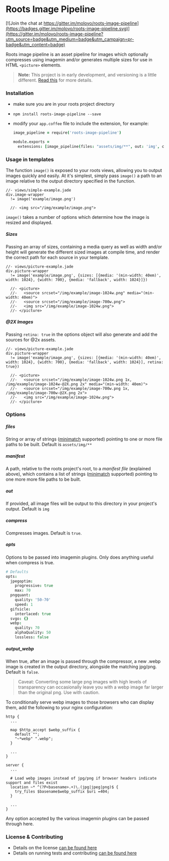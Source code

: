 Roots Image Pipeline
=================

[![Join the chat at https://gitter.im/molovo/roots-image-pipeline](https://badges.gitter.im/molovo/roots-image-pipeline.svg)](https://gitter.im/molovo/roots-image-pipeline?utm_source=badge&utm_medium=badge&utm_campaign=pr-badge&utm_content=badge)

Roots image pipeline is an asset pipeline for images which optionally compresses using imagemin and/or generates multiple sizes for use in HTML `<picture>` elements.

> **Note:** This project is in early development, and versioning is a little different. [Read this](http://markup.im/#q4_cRZ1Q) for more details.

### Installation

- make sure you are in your roots project directory
- `npm install roots-image-pipeline --save`
- modify your `app.coffee` file to include the extension, for example:

  ```coffee
  image_pipeline = require('roots-image-pipeline')

  module.exports =
    extensions: [image_pipeline(files: "assets/img/**", out: 'img', compress: true)]
  ```

### Usage in templates

The function `image()` is exposed to your roots views, allowing you to output images quickly and easily. At it's simplest, simply pass `image()` a path to an image relative to the output directory specified in the function.

```jade
//- views/simple-example.jade
div.image-wrapper
  != image('example/image.png')

  //- <img src="/img/example/image.png">
```

`image()` takes a number of options which determine how the image is resized and displayed.

##### Sizes

Passing an array of sizes, containing a media query as well as width and/or height will generate the different sized images at compile time, and render the correct path for each source in your template.

```jade
//- views/picture-example.jade
div.picture-wrapper
  != image('example/image.png', {sizes: [{media: '(min-width: 40em)', width: 1024}, {width: 700}, {media: 'fallback', width: 1024}]})

  //- <picture>
  //-   <source srcset="/img/example/image-1024w.png" media="(min-width: 40em)">
  //-   <source srcset="/img/example/image-700w.png">
  //-   <img src="/img/example/image-1024w.png">
  //- </picture>
```

##### @2X Images

Passing `retina: true` in the options object will also generate and add the sources for @2x assets.

```jade
//- views/picture-example.jade
div.picture-wrapper
  != image('example/image.png', {sizes: [{media: '(min-width: 40em)', width: 1024}, {width: 700}, {media: 'fallback', width: 1024}], retina: true})

  //- <picture>
  //-   <source srcset="/img/example/image-1024w.png 1x, /img/example/image-1024w-@2X.png 2x" media="(min-width: 40em)">
  //-   <source srcset="/img/example/image-700w.png 1x, /img/example/image-700w-@2X.png 2x">
  //-   <img src="/img/example/image-1024w.png">
  //- </picture>
```

### Options

##### files
String or array of strings ([minimatch](https://github.com/isaacs/minimatch) supported) pointing to one or more file paths to be built. Default is `assets/img/**`

##### manifest
A path, relative to the roots project's root, to a _manifest file_ (explained above), which contains a list of strings ([minimatch](https://github.com/isaacs/minimatch) supported) pointing to one more more file paths to be built.

##### out
If provided, all image files will be output to this directory in your project's output. Default is `img`

##### compress
Compresses images. Default is `true`.

##### opts
Options to be passed into imagemin plugins. Only does anything useful when compress is true.

```coffeescript
# Defaults
opts:
  jpegoptim:
    progressive: true
    max: 70
  pngquant:
    quality: '50-70'
    speed: 1
  gifsicle:
    interlaced: true
  svgo: {}
  webp:
    quality: 70
    alphaQuality: 50
    lossless: false
```

##### output_webp
When true, after an image is passed through the compressor, a new .webp image is created in the output directory, alongside the matching jpg/png. Default is `false`.

> Caveat: Converting some large png images with high levels of transparency can occasionally leave you with a webp image far larger than the original png. Use with caution.

To conditionally serve webp images to those browsers who can display them, add the following to your nginx configuration:
```nginx
http {
  ...

  map $http_accept $webp_suffix {
    default "";
    "~*webp" ".webp";
  }

  ...
}

server {
  ...

  # Load webp images instead of jpg/png if browser headers indicate support and files exist
  location ~* ^(?P<basename>.+)\.(jpg|jpeg|png)$ {
    try_files $basename$webp_suffix $uri =404;
  }

  ...
}
```

Any option accepted by the various imagemin plugins can be passed through here.

### License & Contributing

- Details on the license [can be found here](LICENSE.md)
- Details on running tests and contributing [can be found here](CONTRIBUTING.md)
